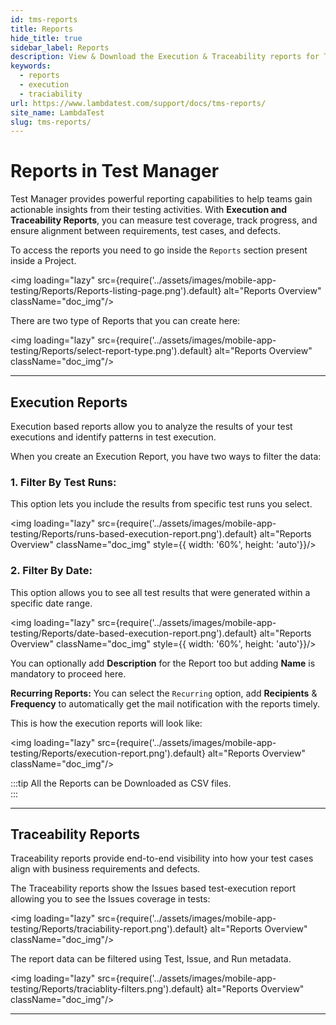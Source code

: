 ```yaml
---
id: tms-reports
title: Reports
hide_title: true
sidebar_label: Reports
description: View & Download the Execution & Traceability reports for Test Instances execution.
keywords:
  - reports
  - execution 
  - traciability
url: https://www.lambdatest.com/support/docs/tms-reports/
site_name: LambdaTest
slug: tms-reports/
---
```


<script type="application/ld+json"
      dangerouslySetInnerHTML={{ __html: JSON.stringify({
       "@context": "https://schema.org",
        "@type": "BreadcrumbList",
        "itemListElement": [{
          "@type": "ListItem",
          "position": 1,
          "name": "LambdaTest",
          "item": "https://www.lambdatest.com"
        },{
          "@type": "ListItem",
          "position": 2,
          "name": "Support",
          "item": "https://www.lambdatest.com/support/docs/"
        },{
          "@type": "ListItem",
          "position": 3,
          "name": "Reports",
          "item": "https://www.lambdatest.com/support/docs/tms-reports/"
        }]
      })
    }}
></script>

# Reports in Test Manager  

Test Manager provides powerful reporting capabilities to help teams gain actionable insights from their testing activities. With **Execution and Traceability Reports**, you can measure test coverage, track progress, and ensure alignment between requirements, test cases, and defects.  

To access the reports you need to go inside the `Reports` section present inside a Project. 

<img loading="lazy" src={require('../assets/images/mobile-app-testing/Reports/Reports-listing-page.png').default} alt="Reports Overview" className="doc_img"/>

There are two type of Reports that you can create here:

<img loading="lazy" src={require('../assets/images/mobile-app-testing/Reports/select-report-type.png').default} alt="Reports Overview" className="doc_img"/>

---

## Execution Reports  

Execution based reports allow you to analyze the results of your test executions and identify patterns in test execution.  

When you create an Execution Report, you have two ways to filter the data:

### 1. Filter By Test Runs: 
This option lets you include the results from specific test runs you select.

<img loading="lazy" src={require('../assets/images/mobile-app-testing/Reports/runs-based-execution-report.png').default} alt="Reports Overview" className="doc_img"
  style={{ width: '60%', height: 'auto'}}/>

### 2. Filter By Date: 
This option allows you to see all test results that were generated within a specific date range.

<img loading="lazy" src={require('../assets/images/mobile-app-testing/Reports/date-based-execution-report.png').default} alt="Reports Overview" className="doc_img"
  style={{ width: '60%', height: 'auto'}}/>

You can optionally add **Description** for the Report too but adding **Name** is mandatory to proceed here. 

**Recurring Reports:**
You can select the `Recurring` option, add **Recipients** & **Frequency** to automatically get the mail notification with the reports timely. 

This is how the execution reports will look like:

<img loading="lazy" src={require('../assets/images/mobile-app-testing/Reports/execution-report.png').default} alt="Reports Overview" className="doc_img"/>

:::tip
 All the Reports can be Downloaded as CSV files.  
:::

---

## Traceability Reports  

Traceability reports provide end-to-end visibility into how your test cases align with business requirements and defects.  

The Traceability reports show the Issues based test-execution report allowing you to see the Issues coverage in tests:

<img loading="lazy" src={require('../assets/images/mobile-app-testing/Reports/traciability-report.png').default} alt="Reports Overview" className="doc_img"/>

The report data can be filtered using Test, Issue, and Run metadata.

<img loading="lazy" src={require('../assets/images/mobile-app-testing/Reports/traciablity-filters.png').default} alt="Reports Overview" className="doc_img"/>

---
